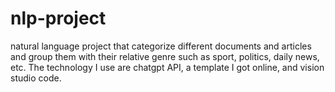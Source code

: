 # nlp-project
natural language project that categorize different documents and articles and group them with their relative genre such as sport, politics, daily news, etc. The technology I use are chatgpt API, a template I got online, and vision studio code.
